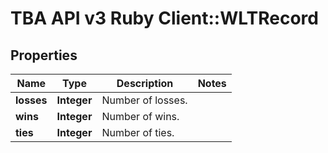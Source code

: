 # TBA API v3 Ruby Client::WLTRecord

## Properties
Name | Type | Description | Notes
------------ | ------------- | ------------- | -------------
**losses** | **Integer** | Number of losses. | 
**wins** | **Integer** | Number of wins. | 
**ties** | **Integer** | Number of ties. | 


